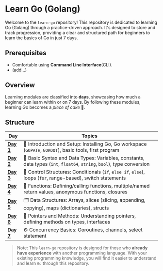 # Learn Go (Golang)

Welcome to the `learn-go` repository! This repository is dedicated to learning Go (Golang) through a practice-driven approach. It's designed to store and track progression, providing a clear and structured path for beginners to learn the basics of Go in just 7 days.

## Prerequisites
- Comfortable using **Command Line Interface**(CLI).
- (add...)

## Overview

Learning modules are classified into **days**, showcasing how much a beginner can learn within or on 7 days. By following these modules, learning Go becomes a *piece of cake* 🍰.

## Structure
| **Day**                                 | **Topics**                                                                                             |
|-----------------------------------------|--------------------------------------------------------------------------------------------------------|
| [**Day 1**](./7days/day1/README_day1.md) | 🚀 Introduction and Setup: Installing Go, Go workspace (`GOPATH`, `GOROOT`), basic tools, first program   |
| [**Day 2**](./7days/day2/README_day2.md) | 📝 Basic Syntax and Data Types: Variables, constants, data types (`int`, `float64`, `string`, `bool`), type conversion |
| [**Day 3**](./7days/day3/README_day3.md) | 🔄 Control Structures: Conditionals (`if`, `else if`, `else`), loops (`for`, range-based), switch statements |
| [**Day 4**](./7days/day4/README_day4.md) | 🔧 Functions: Defining/calling functions, multiple/named return values, anonymous functions, closures      |
| [**Day 5**](./7days/day5/README_day5.md) | 🗂️ Data Structures: Arrays, slices (slicing, appending, copying), maps (dictionaries), structs            |
| [**Day 6**](./7days/day6/README_day6.md) | 📍 Pointers and Methods: Understanding pointers, defining methods on types, interfaces                    |
| [**Day 7**](./7days/day7/README_day7.md) | ⚙️ Concurrency Basics: Goroutines, channels, select statement                                              |
> Note: This `learn-go` repository is designed for those who **already have experience** with another programming language. With your existing programming knowledge, you will find it easier to understand and learn `Go` through this repository.






